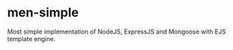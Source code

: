 # men-simple
Most simple implementation of NodeJS, ExpressJS and Mongoose with EJS template engine.
